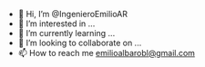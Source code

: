 - 👋 Hi, I’m @IngenieroEmilioAR
- 👀 I’m interested in ...
- 🌱 I’m currently learning ... 
- 💞️ I’m looking to collaborate on ...
- 📫 How to reach me emilioalbarobl@gmail.com

<!---
IngenieroEmilioAR/IngenieroEmilioAR is a ✨ special ✨ repository because its `README.md` (this file) appears on your GitHub profile.
You can click the Preview link to take a look at your changes.
--->
